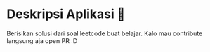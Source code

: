 # Deskripsi Aplikasi 📝

Berisikan solusi dari soal leetcode buat belajar. Kalo mau contribute langsung aja open PR :D
